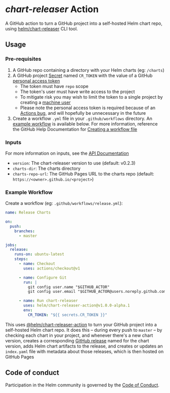 # *chart-releaser* Action

A GitHub action to turn a GitHub project into a self-hosted Helm chart repo, using [helm/chart-releaser](https://github.com/helm/chart-releaser) CLI tool.

## Usage

### Pre-requisites

1. A GitHub repo containing a directory with your Helm charts (eg: `/charts`)
1. A GitHub project [Secret](https://help.github.com/en/actions/automating-your-workflow-with-github-actions/creating-and-using-encrypted-secrets#creating-encrypted-secrets) named `CR_TOKEN` with the value of a GitHub [personal access token](https://help.github.com/en/github/authenticating-to-github/creating-a-personal-access-token-for-the-command-line#creating-a-token)
    * The token must have `repo` scope
    * The token's user must have write access to the project
    * To mitigate risk you may wish to limit the token to a single project by creating a [machine user](https://developer.github.com/v3/guides/managing-deploy-keys/#machine-users)
    * Please note the personal access token is required because of an [Actions bug](https://github.community/t5/GitHub-Actions/Github-action-not-triggering-gh-pages-upon-push/m-p/31266/highlight/true#M743), and will hopefully be unnecessary in the future
1. Create a workflow `.yml` file in your `.github/workflows` directory. An [example workflow](#example-workflow) is available below. 
  For more information, reference the GitHub Help Documentation for [Creating a workflow file](https://help.github.com/en/articles/configuring-a-workflow#creating-a-workflow-file)

### Inputs

For more information on inputs, see the [API Documentation](https://developer.github.com/v3/repos/releases/#input)

- `version`: The chart-releaser version to use (default: v0.2.3)
- `charts-dir`: The charts directory
- `charts-repo-url`: The GitHub Pages URL to the charts repo (default: `https://<owner>.github.io/<project>`)

### Example Workflow

Create a workflow (eg: `.github/workflows/release.yml`):

```yaml
name: Release Charts

on:
  push:
    branches:
      - master

jobs:
  release:
    runs-on: ubuntu-latest
    steps:
      - name: Checkout
        uses: actions/checkout@v1

      - name: Configure Git
        run: |
          git config user.name "$GITHUB_ACTOR"
          git config user.email "$GITHUB_ACTOR@users.noreply.github.com"

      - name: Run chart-releaser
        uses: helm/chart-releaser-action@v1.0.0-alpha.1
        env:
          CR_TOKEN: "${{ secrets.CR_TOKEN }}"
```

This uses [@helm/chart-releaser-action](https://www.github.com/helm/chart-releaser-action) to turn your GitHub project into a self-hosted Helm chart repo.
It does this – during every push to `master` – by checking each chart in your project, and whenever there's a new chart version, creates a corresponding [GitHub release](https://help.github.com/en/github/administering-a-repository/about-releases) named for the chart version, adds Helm chart artifacts to the release, and creates or updates an `index.yaml` file with metadata about those releases, which is then hosted on GitHub Pages

## Code of conduct

Participation in the Helm community is governed by the [Code of Conduct](CODE_OF_CONDUCT.md).
